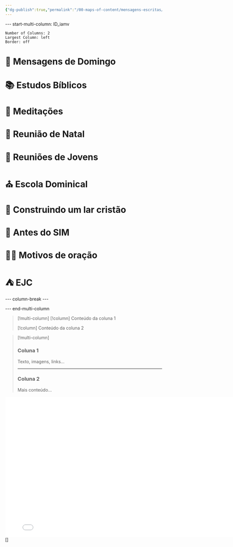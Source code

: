 ```yaml
---
{"dg-publish":true,"permalink":"/00-maps-of-content/mensagens-escritas/","tags":["gardenEntry"],"dgShowLocalGraph":"true","noteIcon":""}
---
```



--- start-multi-column: ID_iamv
```column-settings
Number of Columns: 2
Largest Column: left
Border: off
```

# 📜 Mensagens de Domingo
# 📚 Estudos Bíblicos
# 📄 Meditações
# 🎄 Reunião de Natal
# 👥 Reuniões de Jovens
# ⛪️ Escola Dominical
# 🏡 Construindo um lar cristão
# 💍 Antes do SIM
# 🙏🏻 Motivos de oração
# ⛺️ EJC

--- column-break ---



--- end-multi-column

> [!multi-column]
> [!column]
> Conteúdo da coluna 1
>
> [!column]
> Conteúdo da coluna 2


> [!multi-column]
> ### Coluna 1
> Texto, imagens, links…
>
> ---
>
> ### Coluna 2
> Mais conteúdo…

<iframe src="[Attachments/minha-apresentacao.html](file:///export/Minha%2520apresenta%25C3%25A7%25C3%25A3o/index.html)" width="800" height="450" frameborder="0" allowfullscreen></iframe>[]